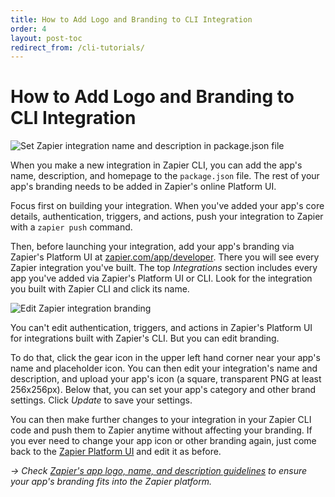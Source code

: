 ```yaml
---
title: How to Add Logo and Branding to CLI Integration
order: 4
layout: post-toc
redirect_from: /cli-tutorials/
---
```


# How to Add Logo and Branding to CLI Integration

![Set Zapier integration name and description in package.json file](https://cdn.zapier.com/storage/photos/5373ba1686dbea3e9d942b56101a5b40.png)

When you make a new integration in Zapier CLI, you can add the app's name, description, and homepage to the `package.json` file. The rest of your app's branding needs to be added in Zapier's online Platform UI.

Focus first on building your integration. When you've added your app's core details, authentication, triggers, and actions, push your integration to Zapier with a `zapier push` command.

Then, before launching your integration, add your app's branding via Zapier's Platform UI at [zapier.com/app/developer](https://zapier.com/app/developer). There you will see every Zapier integration you've built. The top _Integrations_ section includes every app you've added via Zapier's Platform UI or CLI. Look for the integration you built with Zapier CLI and click its name.

![Edit Zapier integration branding](https://cdn.zapier.com/storage/photos/64ca9b7b8097913635874e26e8a35737.png)

You can't edit authentication, triggers, and actions in Zapier's Platform UI for integrations built with Zapier's CLI. But you can edit branding.

To do that, click the gear icon in the upper left hand corner near your app's name and placeholder icon. You can then edit your integration's name and description, and upload your app's icon (a square, transparent PNG at least 256x256px). Below that, you can set your app's category and other brand settings. Click _Update_ to save your settings.

You can then make further changes to your integration in your Zapier CLI code and push them to Zapier anytime without affecting your branding. If you ever need to change your app icon or other branding again, just come back to the [Zapier Platform UI](https://zapier.com/app/developer) and edit it as before.

_→ Check [Zapier's app logo, name, and description guidelines](https://platform.zapier.com/partners/planning-guide#app-logo) to ensure your app's branding fits into the Zapier platform._